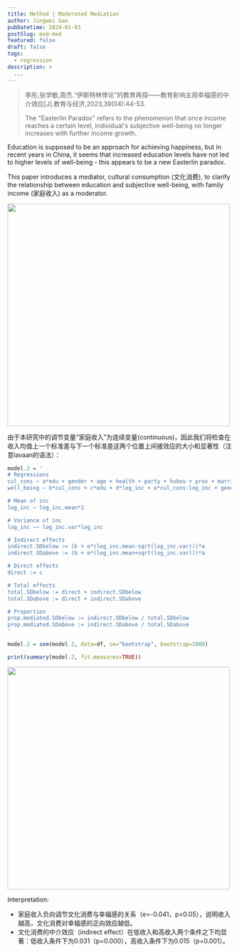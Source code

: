 ```yaml
---
title: Method | Moderated Mediation
author: Jingwei Gao
pubDatetime: 2024-01-03
postSlug: mod-med
featured: false
draft: false
tags:
  - regression
description: >
  ...
---
```


> 李彤,张学敏,周杰.“伊斯特林悖论”的教育再探——教育影响主观幸福感的中介效应[J].教育与经济,2023,39(04):44-53.
>
> The "Easterlin Paradox" refers to the phenomenon that once income reaches a certain level, individual's subjective well-being no longer increases with further income growth.

Education is supposed to be an approach for achieving happiness, but in recent years in China, it seems that increased education levels have not led to higher levels of well-being - this appears to be a new Easterlin paradox.

This paper introduces a mediator, cultural consumption (文化消费), to clarify the relationship between education and subjective well-being, with family income (家庭收入) as a moderator.

<img src="/assets/mod-med-1.png" width="500">

由于本研究中的调节变量“家庭收入”为连续变量(continuous)，因此我们将检查在收入均值上一个标准差与下一个标准差这两个位置上间接效应的大小和显著性（注意lavaan的语法）：

```r
model.2 = '
# Regressions
cul_cons ~ a*edu + gender + age + health + party + hukou + prov + married + med_ins + old_ins
well_being ~ b*cul_cons + c*edu + d*log_inc + e*cul_cons:log_inc + gender + age + health + party + hukou + prov + married + med_ins + old_ins

# Mean of inc
log_inc ~ log_inc.mean*1

# Variance of inc
log_inc ~~ log_inc.var*log_inc

# Indirect effects
indirect.SDbelow := (b + e*(log_inc.mean-sqrt(log_inc.var)))*a
indirect.SDabove := (b + e*(log_inc.mean+sqrt(log_inc.var)))*a

# Direct effects
direct := c

# Total effects
total.SDbelow := direct + indirect.SDbelow
total.SDabove := direct + indirect.SDabove

# Proportion
prop.mediated.SDbelow := indirect.SDbelow / total.SDbelow
prop.mediated.SDabove := indirect.SDabove / total.SDabove
'

model.2 = sem(model.2, data=df, se="bootstrap", bootstrap=1000)

print(summary(model.2, fit.measures=TRUE))
```

<img src="/assets/mod-med-2.png" width="500">

Interpretation:

- 家庭收入负向调节文化消费与幸福感的关系（e=-0.041，p<0.05），说明收入越高，文化消费对幸福感的正向效应越低。
- 文化消费的中介效应（indirect effect）在低收入和高收入两个条件之下均显著：低收入条件下为0.031（p=0.000），高收入条件下为0.015（p=0.001）。
